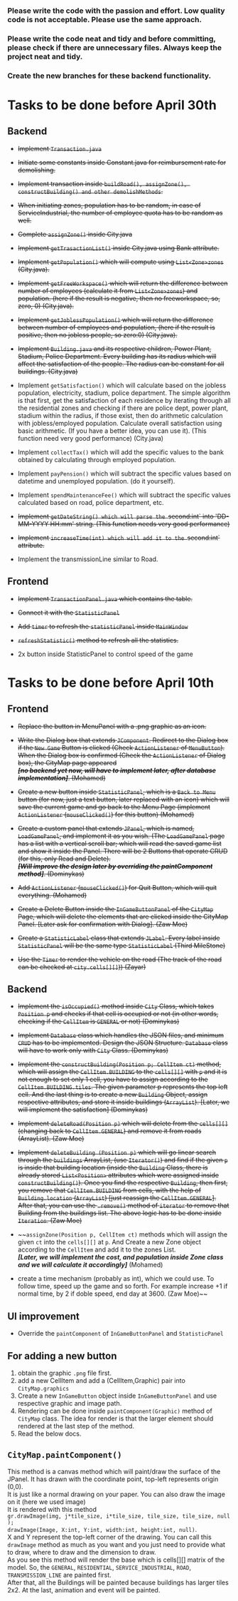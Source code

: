 ### Please write the code with the passion and effort. Low quality code is not acceptable. Please use the same approach.
### Please write the code neat and tidy and before committing, please check if there are unnecessary files. Always keep the project neat and tidy.
### Create the new branches for these backend functionality.
# Tasks to be done before April 30th
## Backend
- ~~Implement `Transaction.java`~~

- ~~Initiate some constants inside Constant.java for reimbursement rate for demolishing.~~

- ~~Implement transaction inside `buildRoad(), assignZone(), constructBuilding() and other demolishMethods`.~~

- ~~When initiating zones, population has to be random, in case of ServiceIndustrial, the number of employee quota has to be random as well.~~

- ~~Complete `assignZone()` inside City.java~~

- ~~Implement `getTrasactionList()` inside City.java using Bank attribute.~~

- ~~Implement `getPopulation()` which will compute using `List<Zone>zones` (City.java).~~

- ~~Implement `getFreeWorkspace()` which will return the difference between number of employees (calculate it from `List<Zone>zones`) and population. (here if the result is negative, then no freeworkspace, so, zero, 0) (City.java).~~

- ~~Implement `getJoblessPopulation()` which will return the difference between number of employees and population, (here if the result is positive, then no jobless people, so zero:0) (City.java).~~

- ~~Implement `Building.java` and its respective children, Power Plant, Stadium, Police Department. Every building has its radius which will affect the satisfaction of the people. The radius can be constant for all buildings. (City.java)~~

- Implement `getSatisfaction()` which will calculate based on the jobless population, electricity, stadium, police department. The simple algorithm is that first, get the satisfaction of each residence by iterating through all the residential zones and checking if there are police dept, power plant, stadium within the radius, if those exist, then do arithmetic calculation with jobless/employed population. Calculate overall satisfaction using basic arithmetic. (If you have a better idea, you can use it). (This function need very good performance) (City.java)

- Implement `collectTax()` which will add the specific values to the bank obtained by calculating through employed population.

- Implement `payPension()` which will subtract the specific values based on datetime and unemployed population. (do it yourself).

- Implement `spendMaintenanceFee()` which will subtract the specific values calculated based on road, police department, etc.

- ~~Implement `getDateString() which will parse the `second:int` into 'DD-MM-YYYY HH:mm' string. (This function needs very good performance)~~

- ~~Implement `increaseTime(int) which will add it to the `second:int` attribute.~~

- Implement the transmissionLine similar to Road.

## Frontend
- ~~Implement `TransactionPanel.java` which contains the table.~~

- ~~Connect it with the `StatisticPanel`~~

- ~~Add `timer` to refresh the `statisticPanel` inside `MainWindow`~~

- ~~`refreshStatistic()` method to refresh all the statistics.~~

- 2x button inside StatisticPanel to control speed of the game

# Tasks to be done before April 10th

## Frontend
- ~~Replace the button in MenuPanel with a .png graphic as an icon.~~

- ~~Write the Dialog box that extends `JComponent`. Redirect to the Dialog box if the `New Game` Button is clicked (Check `ActionListener` of `MenuButton`). When the Dialog box is confirmed (Check the `ActionListener` of Dialog box), the CityMap page appeared <br>**_[no backend yet now, will have to implement later, after database implementation]_**. (Mohamed)~~

- ~~Create a new button inside `StatisticPanel`, which is a `Back to Menu` button (for now, just a text button, later replaced with an icon) which will save the current game and go back to the Menu Page (implement `ActionListener` (`mouseClicked()`) for this button) (Mohamed)~~

- ~~Create a custom panel that extends `JPanel`, which is named, `LoadGamePanel`, and implement it as you wish. (The `LoadGamePanel` page has a list with a vertical scroll bar; which will read the saved game list and show it inside the Panel. There will be 2 Buttons that operate CRUD (for this, only Read and Delete). <br> _**[Will improve the design later by overriding the paintComponent method]**_. (Dominykas)~~

- ~~Add `ActionListener` (`mouseClicked()`) for Quit Button, which will quit everything. (Mohamed)~~

- ~~Create a Delete Button inside the `InGameButtonPanel` of the `CityMap` Page, which will delete the elements that are clicked inside the CityMap Panel. [Later ask for confirmation with Dialog]. (Zaw Moe)~~

- ~~Create a `StatisticLabel` class that extends `JLabel`. Every label inside `StatisticPanel` will be the same type `StatisticLabel` (Third MileStone)~~

- ~~Use the `Timer` to render the vehicle on the road (The track of the road can be checked at `city.cells[][]`)) (Zayar)~~

## Backend

- ~~Implement the `isOccupied()` method inside `City` Class, which takes `Position p` and checks if that cell is occupied or not (in other words, checking if the `CellItem` is `GENERAL` or not) (Dominykas)~~

- ~~Implement `Database` class which handles the JSON files, and minimum `CRUD` has to be implemented. Design the JSON Structure. `Database` class will have to work only with `City` Class. (Dominykas)~~

- ~~Implement the `constructBuilding(Position p; CellItem ct)` method, which will assign the `CellItem.BUILDING` to the `cells[][]` with `p` and it is not enough to set only 1 cell, you have to assign according to the `CellItem.BUILDING.tiles`. The given parameter p represents the top left cell. And the last thing is to create a new `Building` Object, assign respective attributes, and store it inside buildings (`ArrayList`). [Later, we will implement the satisfaction] (Dominykas)~~

- ~~Implement `deleteRoad(Position p)` which will delete from the `cells[][]` (changing back to `CellItem.GENERAL`) and remove it from roads (ArrayList). (Zaw Moe)~~

- ~~Implement `deleteBuilding (Position p)` which will go linear search through the `buildings` ArrayList, (use `Iterator()`) and find if the given `p` is inside that building location (inside the `Building` Class, there is already stored `List<Position>`  attributes which were assigned inside `constructBuilding()`). Once you find the respective `Building`, then first, you remove that `CellItem.BUILDING` from cells, with the help of `Building.location` (`ArrayList`) [just reassign the `CellItem.GENERAL`]. After that, you can use the `.remove()` method of `iterator` to remove that Building from the buildings list. The above logic has to be done inside `Iteration`. (Zaw Moe)~~

- ~~`assignZone(Position p, CellItem ct)` methods which will assign the given `ct` into the `cells[][]` at `p`. And Create a new Zone object according to the `CellItem` and add it to the zones List. <br> **_[Later, we will implement the cost, and population inside Zone class and we will calculate it accordingly]_** (Mohamed)
 - create a time mechanism (probably as int), which we could use. To follow time, speed up the game and so forth. For example increase +1 if normal time, by 2 if doble speed, end day at 3600. (Zaw Moe)~~

## UI improvement

- Override the `paintComponent` of `InGameButtonPanel` and `StatisticPanel`

## For adding a new button
1. obtain the graphic `.png` file first.
2. add a new CellItem and add a (CellItem,Graphic) pair into `CityMap.graphics`
3. Create a new `InGameButton` object inside `InGameButtonPanel` and use respective graphic and image path.
4. Rendering can be done inside `paintComponent(Graphic)` method of `CityMap` class. The idea for render is that the larger element should rendered at the last step of the method.
5. Read the below docs.

## `CityMap.paintComponent()`

This method is a canvas method which will paint/draw the surface of the JPanel.
It has drawn with the coordinate point, top-left represents origin (0,0). <br>
It is just like a normal drawing on your paper. You can also draw the image on it (here we used image) <br>
It is rendered with this method <br> `gr.drawImage(img, j*tile_size, i*tile_size, tile_size, tile_size, null );` <br>
`drawImage(Image, X:int, Y:int, width:int, height:int, null)`. <br>
X and Y represent the top-left corner of the drawing. You can call this `drawImage` method as much as you want and you just need to provide what to draw, where to draw and the dimension to draw. <br>
As you see this method will render the base which is cells[][] matrix of the model. 
So, the `GENERAL`, `RESIDENTIAL`, `SERVICE_INDUSTRIAL`, `ROAD`, `TRANSMISSION_LINE` are painted first. <br>
After that, all the Buildings will be painted because buildings has larger tiles 2x2.
At the last, animation and event will be painted.
